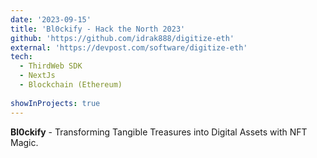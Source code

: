 ```yaml
---
date: '2023-09-15'
title: 'Bl0ckify - Hack the North 2023'
github: 'https://github.com/idrak888/digitize-eth'
external: 'https://devpost.com/software/digitize-eth'
tech:
  - ThirdWeb SDK 
  - NextJs 
  - Blockchain (Ethereum) 
  
showInProjects: true
---
```

**Bl0ckify** - Transforming Tangible Treasures into Digital Assets with NFT Magic.
